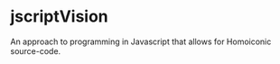 jscriptVision
=============

An approach to programming in Javascript that allows for Homoiconic source-code.
